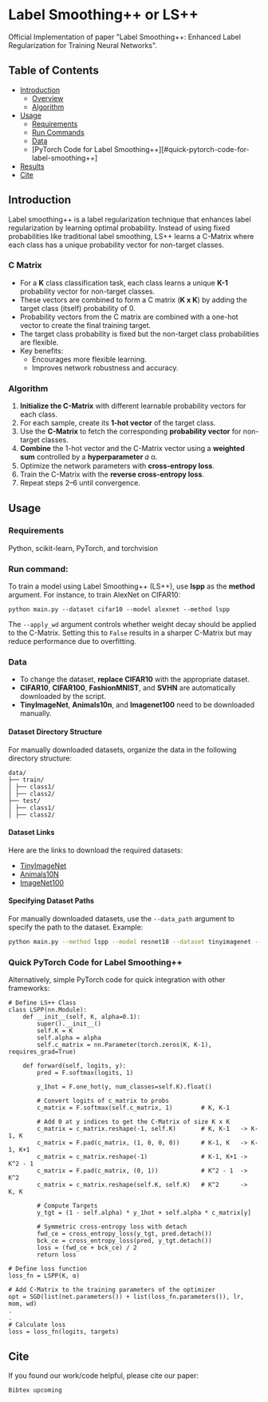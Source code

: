 # Label Smoothing++ or LS++
Official Implementation of paper "Label Smoothing++: Enhanced Label Regularization for Training Neural Networks". <br>

## Table of Contents
- [Introduction](#introduction)
  - [Overview](#c-matrix)
  - [Algorithm](#algorithm)
- [Usage](#usage)
  - [Requirements](#requirements)
  - [Run Commands](#run-commands)
  - [Data](#data)
  - [PyTorch Code for Label Smoothing++][#quick-pytorch-code-for-label-smoothing++]
- [Results](#results)
- [Cite](#cite)

## Introduction
Label smoothing++ is a label regularization technique that enhances label regularization by learning optimal probability. Instead of using fixed probabilities like traditional label smoothing, LS++ learns a C-Matrix where each class has a unique probability vector for non-target classes.

### C Matrix
- For a **K** class classification task, each class learns a unique **K-1** probability vector for non-target classes.
- These vectors are combined to form a C matrix (**K x K**) by adding the target class (itself) probability of 0.
- Probability vectors from the C matrix are combined with a one-hot vector to create the final training target.
- The target class probability is fixed but the non-target class probabilities are flexible.
- Key benefits:
    - Encourages more flexible learning.
    - Improves network robustness and accuracy.

### Algorithm
1. **Initialize the C-Matrix** with different learnable probability vectors for each class.
2. For each sample, create its **1-hot vector** of the target class.
3. Use the **C-Matrix** to fetch the corresponding **probability vector** for non-target classes.
4. **Combine** the 1-hot vector and the C-Matrix vector using a **weighted sum** controlled by a **hyperparameter** 𝛼 α.
5. Optimize the network parameters with **cross-entropy loss**.
6. Train the C-Matrix with the **reverse cross-entropy loss**.
7. Repeat steps 2–6 until convergence.

## Usage
### Requirements
Python, scikit-learn, PyTorch, and torchvision
 
### Run command:
To train a model using Label Smoothing++ (LS++), use **lspp** as the **method** argument. For instance, to train AlexNet on CIFAR10:
```
python main.py --dataset cifar10 --model alexnet --method lspp
```

The `--apply_wd` argument controls whether weight decay should be applied to the C-Matrix. Setting this to `False` results in a sharper C-Matrix but may reduce performance due to overfitting.

### Data
- To change the dataset, **replace CIFAR10** with the appropriate dataset. <br>
- **CIFAR10**, **CIFAR100**, **FashionMNIST**, and **SVHN** are automatically downloaded by the script.
- **TinyImageNet**, **Animals10n**, and **Imagenet100** need to be downloaded manually.
#### Dataset Directory Structure
For manually downloaded datasets, organize the data in the following directory structure:
```
data/
├── train/
│ ├── class1/
│ ├── class2/
├── test/
│ ├── class1/
│ ├── class2/
```
#### Dataset Links
Here are the links to download the required datasets:
- [TinyImageNet](http://cs231n.stanford.edu/tiny-imagenet-200.zip)  
- [Animals10N](https://dm.kaist.ac.kr/datasets/animal-10n/)  
- [ImageNet100](https://www.kaggle.com/datasets/ambityga/imagenet100)  

#### Specifying Dataset Paths
For manually downloaded datasets, use the `--data_path` argument to specify the path to the dataset. Example:
```bash
python main.py --method lspp --model resnet18 --dataset tinyimagenet --data_path /path/to/data
```

### Quick PyTorch Code for Label Smoothing++
Alternatively, simple PyTorch code for quick integration with other frameworks:
```
# Define LS++ Class
class LSPP(nn.Module):
	def __init__(self, K, alpha=0.1):
		super().__init__()
		self.K = K
		self.alpha = alpha
		self.c_matrix = nn.Parameter(torch.zeros(K, K-1), requires_grad=True)

	def forward(self, logits, y):
		pred = F.softmax(logits, 1)

		y_1hot = F.one_hot(y, num_classes=self.K).float()

		# Convert logits of c_matrix to probs
		c_matrix = F.softmax(self.c_matrix, 1)        # K, K-1

		# Add 0 at y indices to get the C-Matrix of size K x K
		c_matrix = c_matrix.reshape(-1, self.K)       # K, K-1   -> K-1, K       
		c_matrix = F.pad(c_matrix, (1, 0, 0, 0))      # K-1, K   -> K-1, K+1     
		c_matrix = c_matrix.reshape(-1)               # K-1, K+1 -> K^2 - 1
		c_matrix = F.pad(c_matrix, (0, 1))            # K^2 - 1  ->  K^2        
		c_matrix = c_matrix.reshape(self.K, self.K)   # K^2      ->  K, K

		# Compute Targets
		y_tgt = (1 - self.alpha) * y_1hot + self.alpha * c_matrix[y]

		# Symmetric cross-entropy loss with detach
		fwd_ce = cross_entropy_loss(y_tgt, pred.detach())
		bck_ce = cross_entropy_loss(pred, y_tgt.detach())
		loss = (fwd_ce + bck_ce) / 2
		return loss

# Define loss function
loss_fn = LSPP(K, α)

# Add C-Matrix to the training parameters of the optimizer
opt = SGD(list(net.parameters()) + list(loss_fn.parameters()), lr, mom, wd)
.
.
# Calculate loss
loss = loss_fn(logits, targets)
```

## Cite
If you found our work/code helpful, please cite our paper:
```
Bibtex upcoming
```
